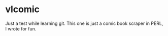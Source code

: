 # vlcomic
Just a test while learning git. This one is just a comic book scraper in PERL, I wrote for fun.
